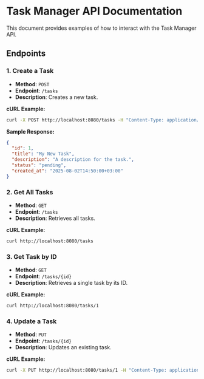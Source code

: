 # Task Manager API Documentation

This document provides examples of how to interact with the Task Manager API.

## Endpoints

### 1. Create a Task

- **Method**: `POST`
- **Endpoint**: `/tasks`
- **Description**: Creates a new task.

**cURL Example:**
```bash
curl -X POST http://localhost:8080/tasks -H "Content-Type: application/json" -d '{"title": "My New Task", "description": "A description for the task."}'
```

**Sample Response:**
```json
{
  "id": 1,
  "title": "My New Task",
  "description": "A description for the task.",
  "status": "pending",
  "created_at": "2025-08-02T14:50:00+03:00"
}
```

### 2. Get All Tasks

- **Method**: `GET`
- **Endpoint**: `/tasks`
- **Description**: Retrieves all tasks.

**cURL Example:**
```bash
curl http://localhost:8080/tasks
```

### 3. Get Task by ID

- **Method**: `GET`
- **Endpoint**: `/tasks/{id}`
- **Description**: Retrieves a single task by its ID.

**cURL Example:**
```bash
curl http://localhost:8080/tasks/1
```

### 4. Update a Task

- **Method**: `PUT`
- **Endpoint**: `/tasks/{id}`
- **Description**: Updates an existing task.

**cURL Example:**
```bash
curl -X PUT http://localhost:8080/tasks/1 -H "Content-Type: application/json" -d '{"title": "Updated Task Title", "status": "completed"}'
```
